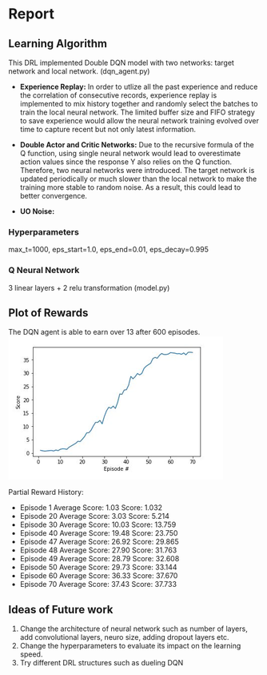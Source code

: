 
[image1]: https://github.com/waterjimm/deep_reinforcement_learning_nanodegree/blob/master/continuous_control/continuous_control.JPG?raw=true "Rewards Plot"

# Report
## Learning Algorithm
This DRL implemented Double DQN model with two networks: target network and local network. (dqn_agent.py)

- **Experience Replay:** In order to utlize all the past experience and reduce the correlation of consecutive records, experience replay is implemented to mix history together and randomly select the batches to train the local neural network. The limited buffer size and FIFO strategy to save experience would allow the neural network training evolved over time to capture recent but not only latest information. 

- **Double Actor and Critic Networks:** Due to the recursive formula of the Q function, using single neural network would lead to overestimate action values since the response Y also relies on the Q function. Therefore, two neural networks were introduced. The target network is updated periodically or much slower than the local network to make the training more stable to random noise. As a result, this could lead to better convergence. 

- **UO Noise:**

### Hyperparameters
max_t=1000, eps_start=1.0, eps_end=0.01, eps_decay=0.995

### Q Neural Network
3 linear layers + 2 relu transformation (model.py)

## Plot of Rewards
The DQN agent is able to earn over 13 after 600 episodes.  
![Rewards Plot][image1]

Partial Reward History:
- Episode 1	Average Score: 1.03	Score: 1.032
- Episode 20	Average Score: 3.03	Score: 5.214
- Episode 30	Average Score: 10.03	Score: 13.759
- Episode 40	Average Score: 19.48	Score: 23.750
- Episode 47	Average Score: 26.92	Score: 29.865
- Episode 48	Average Score: 27.90	Score: 31.763
- Episode 49	Average Score: 28.79	Score: 32.608
- Episode 50	Average Score: 29.73	Score: 33.144
- Episode 60	Average Score: 36.33	Score: 37.670 
- Episode 70	Average Score: 37.43	Score: 37.733



## Ideas of Future work
1. Change the architecture of neural network such as number of layers, add convolutional layers, neuro size, adding dropout layers etc.
2. Change the hyperparameters to evaluate its impact on the learning speed.
3. Try different DRL structures such as dueling DQN

